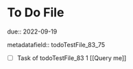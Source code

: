 # To Do File

due:: 2022-09-19

metadatafield:: todoTestFile_83_75

- [ ] Task of todoTestFile_83 1 [[Query me]]
